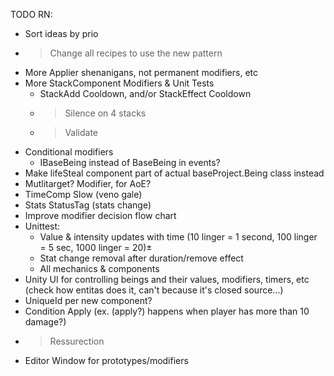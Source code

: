TODO RN:  
* Sort ideas by prio
* >Change all recipes to use the new pattern
* More Applier shenanigans, not permanent modifiers, etc
* More StackComponent Modifiers & Unit Tests
  * StackAdd Cooldown, and/or StackEffect Cooldown
  * >Silence on 4 stacks
  * >Validate
* Conditional modifiers
  * IBaseBeing instead of BaseBeing in events? 
* Make lifeSteal component part of actual baseProject.Being class instead
* Mutlitarget? Modifier, for AoE?
* TimeComp Slow (veno gale)
* Stats StatusTag (stats change)
* Improve modifier decision flow chart
* Unittest:
  * Value & intensity updates with time (10 linger = 1 second, 100 linger = 5 sec, 1000 linger = 20)±
  * Stat change removal after duration/remove effect
  * All mechanics & components
* Unity UI for controlling beings and their values, modifiers, timers, etc (check how entitas does it, can't because it's closed source...)
* UniqueId per new component?
* Condition Apply (ex. (apply?) happens when player has more than 10 damage?)
* >Ressurection
* Editor Window for prototypes/modifiers
